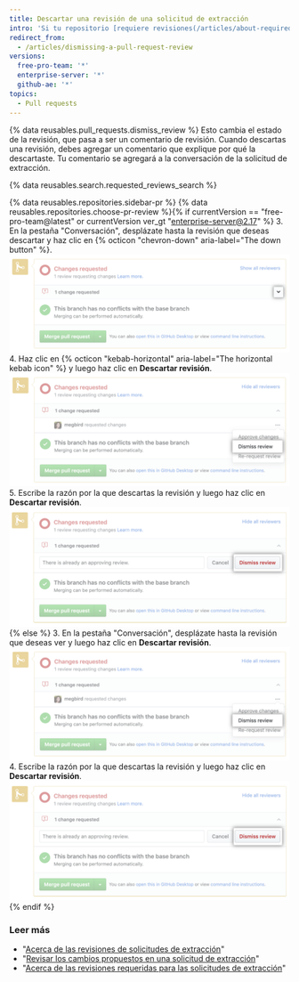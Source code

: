 ```yaml
---
title: Descartar una revisión de una solicitud de extracción
intro: 'Si tu repositorio [requiere revisiones(/articles/about-required-reviews-for-pull-requests), puedes descartar las revisiones de solicitudes de extracción que ya no son válidas o que no pueden ser aprobadas por el revisor.'
redirect_from:
  - /articles/dismissing-a-pull-request-review
versions:
  free-pro-team: '*'
  enterprise-server: '*'
  github-ae: '*'
topics:
  - Pull requests
---
```


{% data reusables.pull_requests.dismiss_review %}
Esto cambia el estado de la revisión, que pasa a ser un comentario de revisión. Cuando descartas una revisión, debes agregar un comentario que explique por qué la descartaste. Tu comentario se agregará a la conversación de la solicitud de extracción.

{% data reusables.search.requested_reviews_search %}

{% data reusables.repositories.sidebar-pr %}
{% data reusables.repositories.choose-pr-review %}{% if currentVersion == "free-pro-team@latest" or currentVersion ver_gt "enterprise-server@2.17" %}
3. En la pestaña "Conversación", desplázate hasta la revisión que deseas descartar y haz clic en {% octicon "chevron-down" aria-label="The down button" %}. ![Icono de comillas angulares en el cuadro de fusión](/assets/images/help/pull_requests/merge_box/pull-request-open-menu.png)
4. Haz clic en {% octicon "kebab-horizontal" aria-label="The horizontal kebab icon" %} y luego haz clic en **Descartar revisión**. ![Icono de kebab en el cuadro de fusión](/assets/images/help/pull_requests/merge_box/pull-request-dismiss-review.png)
5. Escribe la razón por la que descartas la revisión y luego haz clic en **Descartar revisión**. ![Botón Dismiss review (Descartar revisión)](/assets/images/help/pull_requests/merge_box/pull-request-dismiss-review-button.png)
{% else %}
3. En la pestaña "Conversación", desplázate hasta la revisión que deseas ver y luego haz clic en **Descartar revisión**. ![Opción para descartar una revisión](/assets/images/help/pull_requests/merge_box/pull-request-dismiss-review.png)
4. Escribe la razón por la que descartas la revisión y luego haz clic en **Descartar revisión**. ![Botón Dismiss review (Descartar revisión)](/assets/images/help/pull_requests/merge_box/pull-request-dismiss-review-button.png)
{% endif %}

### Leer más

- "[Acerca de las revisiones de solicitudes de extracción](/articles/about-pull-request-reviews)"
- "[Revisar los cambios propuestos en una solicitud de extracción](/articles/reviewing-proposed-changes-in-a-pull-request)"
- "[Acerca de las revisiones requeridas para las solicitudes de extracción](/articles/about-required-reviews-for-pull-requests)"
